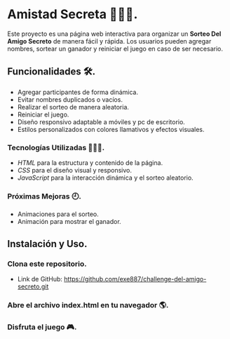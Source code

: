 # Amistad Secreta 🕵🏼‍♂️.

Este proyecto es una página web interactiva para organizar un **Sorteo Del Amigo Secreto** de manera fácil y rápida. Los usuarios pueden agregar nombres, sortear un ganador y reiniciar el juego en caso de ser necesario.

## Funcionalidades 🛠️.

- Agregar participantes de forma dinámica.
- Evitar nombres duplicados o vacíos.
- Realizar el sorteo de manera aleatoria.
- Reiniciar el juego.
- Diseño responsivo adaptable a móviles y pc de escritorio.
- Estilos personalizados con colores llamativos y efectos visuales.

### Tecnologías Utilizadas 👨🏼‍💻.

- *HTML* para la estructura y contenido de la página.
- *CSS* para el diseño visual y responsivo.
- *JavaScript* para la interacción dinámica y el sorteo aleatorio.

### Próximas Mejoras 🕘.
- Animaciones para el sorteo.
- Animación para mostrar el ganador.

## Instalación y Uso.
### Clona este repositorio.
- Link de GitHub: https://github.com/exe887/challenge-del-amigo-secreto.git
### Abre el archivo index.html en tu navegador 🌎.
### Disfruta el juego 🎮.
